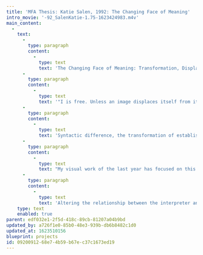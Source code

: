 ```yaml
---
title: 'MFA Thesis: Katie Salen, 1992: The Changing Face of Meaning'
intro_movie: '-92_SalenKatie-1.75-1623424983.m4v'
main_content:
  -
    text:
      -
        type: paragraph
        content:
          -
            type: text
            text: 'The Changing Face of Meaning: Transformation, Displacement and Resonance of Syntactic Difference.'
      -
        type: paragraph
        content:
          -
            type: text
            text: '"I is free. Unless an image displaces itself from its natural state, it acquires no significance. Displacement causes resonance." — Shanta Gokhal'
      -
        type: paragraph
        content:
          -
            type: text
            text: 'Syntactic difference, the transformation of established visual and verbal structures through displacement, empowers the interpreter to “see” beyond the first reading, to enter into the small silences between meaning in motion.'
      -
        type: paragraph
        content:
          -
            type: text
            text: "My visual work of the last year has focused on this question of transformation, displacement and meaning. Image and text were used as raw material to reveal a group of operations that alter both syntactic and semantic implications. This can be seen as an intention to cancel, redirect and reorganize the forms of meaning that have gone before. Perceptual systems of language were investigated, image and text paired in an active relationship that challenged their syntactic stability and pushed the limits of their interpretation. \t\t\t"
      -
        type: paragraph
        content:
          -
            type: text
            text: 'Altering the relationship between the interpreter and the message, through a set of visual operations that displace and transform, imposes a critical way of seeing that releases the work from the bonds which previously claimed to define and circumscribe it.'
    type: text
    enabled: true
parent: edf032e1-2f5d-418c-89cb-81207a04b9bd
updated_by: a726f1e0-85b0-48e3-939b-db6b8482c1d0
updated_at: 1623510156
blueprint: projects
id: 09200912-68e7-4b59-b67e-c37c1673ed19
---
```

